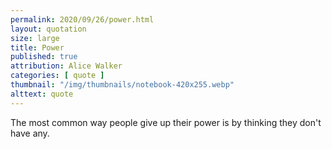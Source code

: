 ```yaml
---
permalink: 2020/09/26/power.html
layout: quotation
size: large
title: Power
published: true
attribution: Alice Walker
categories: [ quote ]
thumbnail: "/img/thumbnails/notebook-420x255.webp"
alttext: quote
---
```


The most common way people give up their power is by thinking they don't have any.
